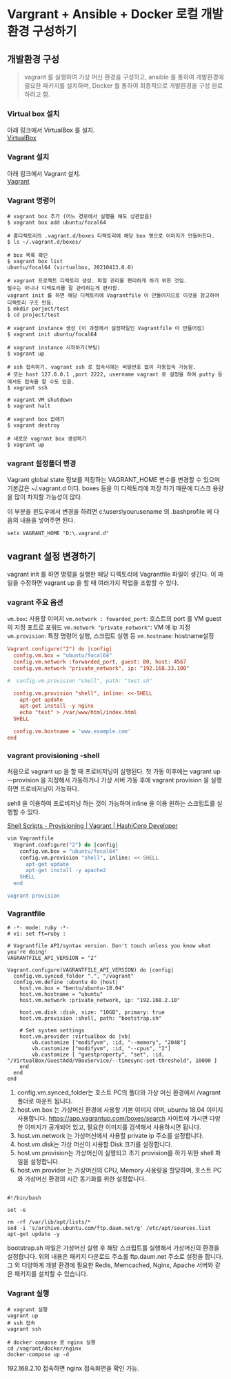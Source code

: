 # Vargrant + Ansible + Docker 로컬 개발환경 구성하기

## 개발환경 구성

> vagrant 를 실행하여 가상 머신 환경을 구성하고, ansible 를 통하여 개발환경에 필요한 패키지를 설치하며, Docker 를 통하여 최종적으로 개발환경을 구성 완료하려고 함.

### Virtual box 설치

아래 링크에서 VirtualBox 를 설치.  
[VirtualBox](https://www.virtualbox.org/wiki/Downloads)

### Vagrant 설치

아래 링크에서 Vagrant 설치.  
[Vagrant](https://www.vagrantup.com/downloads)

### Vagrant 명령어

```console
# vagrant box 추가 (어느 경로에서 실행을 해도 상관없음)
$ vagrant box add ubuntu/focal64

# 홈디렉토리의 .vagrant.d/boxes 디렉토리에 해당 box 명으로 이미지가 만들어진다.
$ ls ~/.vagrant.d/boxes/

# box 목록 확인
$ vagrant box list
ubuntu/focal64 (virtualbox, 20210413.0.0)

# vagrant 프로젝트 디렉토리 생성. 파일 관리를 편리하게 하기 위한 것임.
필수는 아니나 디렉토리를 잘 관리하는게 편리함.
vagrant init 를 하면 해당 디렉토리에 Vagrantfile 이 만들어지므로 이것을 참고하여 디렉토리 구조 만듬.
$ mkdir porject/test
$ cd project/test

# vagrant instance 생성 (이 과정에서 설정파일인 Vagrantfile 이 만들어짐)
$ vagrant init ubuntu/focal64

# vagrant instance 시작하기(부팅)
$ vagrant up

# ssh 접속하기. vagrant ssh 로 접속시에는 비밀번호 없이 자동접속 가능함.
# 또는 host 127.0.0.1 ,port 2222, username vagrant 로 설정을 하여 putty 등에서도 접속을 할 수도 있음.
$ vagrant ssh

# vagrant VM shutdown
$ vagrant halt

# vagrant box 없애기
$ vagrant destroy

# 새로운 vagrant box 생성하기
$ vagrant up
```

### vagrant 설정폴더 변경

Vagrant global state 정보를 저장하는 VAGRANT_HOME 변수를 변경할 수 있으며 기본값은 ~/.vagrant.d 이다. boxes 등을 이 디렉토리에 저장 하기 때문에 디스크 용량을 많이 차지할 가능성이 많다.

이 부분을 윈도우에서 변경을 하려면 c:\users\yourusename 의 .bashprofile 에 다음의 내용을 넣어주면 된다.

```bach
setx VAGRANT_HOME "D:\.vagrand.d"
```

## vagrant 설정 변경하기

vagrant init 를 하면 명렁을 실행한 해당 디렉토리에 Vagrantfile 파일이 생긴다. 이 파일을 수정하면 vagrant up 을 할 때 여러가지 작업을 조합할 수 있다.

### vagrant 주요 옵션

`vm.box`: 사용할 이미지
`vm.network : fowarded_port`: 호스트의 port 를 VM guest 의 지정 포트로 포워드
`vm.network "private_network"`: VM 에 ip 지정
`vm.provision`: 특정 명령어 실행, 스크립트 실행 등
`vm.hostname`: hostname설정

```ini
Vagrant.configure("2") do |config|
  config.vm.box = "ubuntu/focal64"
  config.vm.network :forwarded_port, guest: 80, host: 4567
  config.vm.network "private_network", ip: "192.168.33.100"

#  config.vm.provision "shell", path: "test.sh"

  config.vm.provision "shell", inline: <<-SHELL
    apt-get update
    apt-get install -y nginx
    echo "test" > /var/www/html/index.html
  SHELL

  config.vm.hostname = 'www.example.com'
end
```

### vagrant provisioning -shell

처음으로 vagrant up 을 할 때 프로비저닝이 실행된다. 첫 가동 이후에는 vagrant up --provision 을 지정해서 가동하거나 가상 서버 가동 후에 vagrant provision 을 실행하면 프로비저닝이 가능하다.

sehll 을 이용하여 프로비저닝 하는 것이 가능하며 inline 을 이용 원하는 스크립트를 실행할 수 있다.

[Shell Scripts - Provisioning | Vagrant | HashiCorp Developer]("https://docs.vagrantup.com/v2/provisioning/shell.html")

```bash
vim Vagrantfile
  Vagrant.configure("2") do |config|
    config.vm.box = "ubuntu/focal64"
    config.vm.provision "shell", inline: <<-SHELL
      apt-get update
      apt-get install -y apache2
    SHELL
  end

vagrant provision
```

### Vagrantfile

```console
# -*- mode: ruby -*-
# vi: set ft=ruby :

# Vagrantfile API/syntax version. Don't touch unless you know what you're doing!
VAGRANTFILE_API_VERSION = "2"

Vagrant.configure(VAGRANTFILE_API_VERSION) do |config|
  config.vm.synced_folder ".", "/vagrant"
  config.vm.define :ubuntu do |host|
    host.vm.box = "bento/ubuntu-18.04"
    host.vm.hostname = "ubuntu"
    host.vm.network :private_network, ip: "192.168.2.10"

    host.vm.disk :disk, size: "10GB", primary: true
    host.vm.provision :shell, path: "bootstrap.sh"

    # Set system settings
    host.vm.provider :virtualbox do |vb|
        vb.customize ["modifyvm", :id, "--memory", "2048"]
        vb.customize ["modifyvm", :id, "--cpus", "2"]
        vb.customize [ "guestproperty", "set", :id, "/VirtualBox/GuestAdd/VBoxService/--timesync-set-threshold", 10000 ]
    end
  end
end
```

1. config.vm.synced_folder는 호스트 PC의 폴더와 가상 머신 환경에서 /vagrant 폴더로 마운트 됩니다.
2. host.vm.box 는 가상머신 환경에 사용할 기본 이미지 이며, ubuntu 18.04 이미지 사용합니다. https://app.vagrantup.com/boxes/search 사이트에 가시면 다양한 이미지가 공개되어 있고, 필요한 이미지를 검색해서 사용하시면 됩니다.
3. host.vm.network 는 가상머신에서 사용할 private ip 주소를 설정합니다.
4. host.vm.disk는 가상 머신이 사용할 Disk 크기를 설정합니다.
5. host.vm.provision는 가상머신이 실행되고 초기 provision를 하기 위한 shell 파일을 설정합니다.
6. host.vm.provider 는 가상머신의 CPU, Memory 사용량을 할당하며, 호스트 PC와 가상머신 환경의 시간 동기화를 위한 설정합니다.

```console

#!/bin/bash

set -e

rm -rf /var/lib/apt/lists/*
sed -i 's/archive.ubuntu.com/ftp.daum.net/g' /etc/apt/sources.list
apt-get update -y
```

bootstrap.sh 파일은 가상머신 실행 후 해당 스크립트를 실행해서 가상머신의 환경을 설정합니다. 위의 내용은 패키지 다운로드 주소를 ftp.daum.net 주소로 설정을 합니다. 그 외 다양하게 개발 환경에 필요한 Redis, Memcached, Nginx, Apache 서버와 같은 패키지를 설치할 수 있습니다.

### Vagrant 실행

```console
# vagrant 실행
vagrant up
# ssh 접속
vagrant ssh

# docker compose 로 nginx 실행
cd /vagrant/docker/nginx
docker-compose up -d
```

192.168.2.10 접속하면 nginx 접속화면을 확인 가능.
